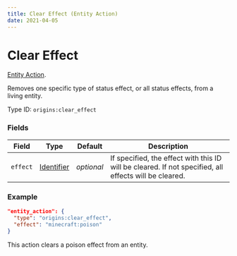 ```yaml
---
title: Clear Effect (Entity Action)
date: 2021-04-05
---
```

# Clear Effect

[Entity Action](../entity_actions.md).

Removes one specific type of status effect, or all status effects, from a living entity.

Type ID: `origins:clear_effect`

### Fields

Field  | Type | Default | Description
-------|------|---------|-------------
`effect` | [Identifier](../data_types/identifier.md) | _optional_ | If specified, the effect with this ID will be cleared. If not specified, all effects will be cleared.

### Example
```json
"entity_action": {
  "type": "origins:clear_effect",
  "effect": "minecraft:poison"
}
```
This action clears a poison effect from an entity.
